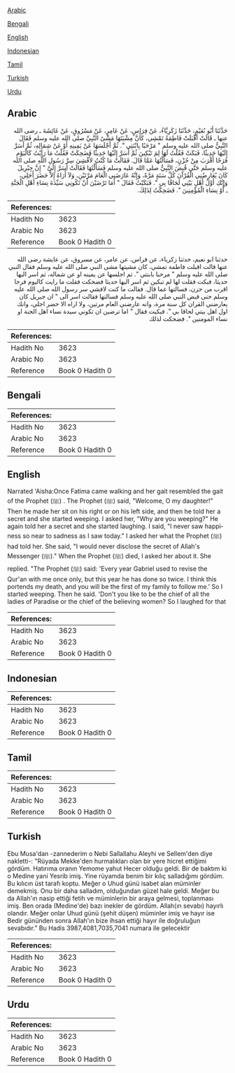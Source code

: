 [Arabic](#arabic)

[Bengali](#bengali)

[English](#english)

[Indonesian](#indonesian)

[Tamil](#tamil)

[Turkish](#turkish)

[Urdu](#urdu)

## Arabic


<div dir="rtl" lang="ar" style={{fontSize:'larger',backgroundColor:'#f8f9fa',padding:20}}>
حَدَّثَنَا أَبُو نُعَيْمٍ، حَدَّثَنَا زَكَرِيَّاءُ، عَنْ فِرَاسٍ، عَنْ عَامِرٍ، عَنْ مَسْرُوقٍ، عَنْ عَائِشَةَ ـ رضى الله عنها ـ قَالَتْ أَقْبَلَتْ فَاطِمَةُ تَمْشِي، كَأَنَّ مِشْيَتَهَا مَشْىُ النَّبِيِّ صلى الله عليه وسلم فَقَالَ النَّبِيُّ صلى الله عليه وسلم ‏"‏ مَرْحَبًا بِابْنَتِي ‏"‏‏.‏ ثُمَّ أَجْلَسَهَا عَنْ يَمِينِهِ أَوْ عَنْ شِمَالِهِ، ثُمَّ أَسَرَّ إِلَيْهَا حَدِيثًا، فَبَكَتْ فَقُلْتُ لَهَا لِمَ تَبْكِينَ ثُمَّ أَسَرَّ إِلَيْهَا حَدِيثًا فَضَحِكَتْ فَقُلْتُ مَا رَأَيْتُ كَالْيَوْمِ فَرَحًا أَقْرَبَ مِنْ حُزْنٍ، فَسَأَلْتُهَا عَمَّا قَالَ‏.‏ فَقَالَتْ مَا كُنْتُ لأُفْشِيَ سِرَّ رَسُولِ اللَّهِ صلى الله عليه وسلم حَتَّى قُبِضَ النَّبِيُّ صلى الله عليه وسلم فَسَأَلْتُهَا فَقَالَتْ أَسَرَّ إِلَىَّ ‏"‏ إِنَّ جِبْرِيلَ كَانَ يُعَارِضُنِي الْقُرْآنَ كُلَّ سَنَةٍ مَرَّةً، وَإِنَّهُ عَارَضَنِي الْعَامَ مَرَّتَيْنِ، وَلاَ أُرَاهُ إِلاَّ حَضَرَ أَجَلِي، وَإِنَّكِ أَوَّلُ أَهْلِ بَيْتِي لَحَاقًا بِي ‏"‏‏.‏ فَبَكَيْتُ فَقَالَ ‏"‏ أَمَا تَرْضَيْنَ أَنْ تَكُونِي سَيِّدَةَ نِسَاءِ أَهْلِ الْجَنَّةِ ـ أَوْ نِسَاءِ الْمُؤْمِنِينَ ‏"‏‏.‏ فَضَحِكْتُ لِذَلِكَ‏.‏
</div>
<div style={{backgroundColor:'#f8f9fa',padding:20, marginBottom: 10}}><table> <thead> <tr> <th>References:</th> <th></th> </tr> </thead> <tbody><tr><td>Hadith No</td><td>3623</td></tr><tr><td>Arabic No</td><td>3623</td></tr><tr><td>Reference</td><td>Book 0 Hadith 0</td></tr></tbody></table></div>


<div dir="rtl" lang="ar" style={{fontSize:'larger',backgroundColor:'#f8f9fa',padding:20}}>
حدثنا ابو نعيم، حدثنا زكرياء، عن فراس، عن عامر، عن مسروق، عن عايشة رضى الله عنها قالت اقبلت فاطمة تمشي، كان مشيتها مشى النبي صلى الله عليه وسلم فقال النبي صلى الله عليه وسلم " مرحبا بابنتي ". ثم اجلسها عن يمينه او عن شماله، ثم اسر اليها حديثا، فبكت فقلت لها لم تبكين ثم اسر اليها حديثا فضحكت فقلت ما رايت كاليوم فرحا اقرب من حزن، فسالتها عما قال. فقالت ما كنت لافشي سر رسول الله صلى الله عليه وسلم حتى قبض النبي صلى الله عليه وسلم فسالتها فقالت اسر الى " ان جبريل كان يعارضني القران كل سنة مرة، وانه عارضني العام مرتين، ولا اراه الا حضر اجلي، وانك اول اهل بيتي لحاقا بي ". فبكيت فقال " اما ترضين ان تكوني سيدة نساء اهل الجنة او نساء المومنين ". فضحكت لذلك
</div>
<div style={{backgroundColor:'#f8f9fa',padding:20, marginBottom: 10}}><table> <thead> <tr> <th>References:</th> <th></th> </tr> </thead> <tbody><tr><td>Hadith No</td><td>3623</td></tr><tr><td>Arabic No</td><td>3623</td></tr><tr><td>Reference</td><td>Book 0 Hadith 0</td></tr></tbody></table></div>

## Bengali


<div dir="ltr" lang="bn" style={{fontSize:'larger',backgroundColor:'#f8f9fa',padding:20}}>

</div>
<div style={{backgroundColor:'#f8f9fa',padding:20, marginBottom: 10}}><table> <thead> <tr> <th>References:</th> <th></th> </tr> </thead> <tbody><tr><td>Hadith No</td><td>3623</td></tr><tr><td>Arabic No</td><td>3623</td></tr><tr><td>Reference</td><td>Book 0 Hadith 0</td></tr></tbody></table></div>

## English


<div dir="ltr" lang="en" style={{fontSize:'larger',backgroundColor:'#f8f9fa',padding:20}}>
Narrated 'Aisha:Once Fatima came walking and her gait resembled the gait of the Prophet (ﷺ) . The Prophet (ﷺ) said, "Welcome, O my daughter!" Then he made her sit on his right or on his left side, and then he told her a secret and she started weeping. I asked her, "Why are you weeping?" He again told her a secret and she started laughing. I said, "I never saw happiness so near to sadness as I saw today." I asked her what the Prophet (ﷺ) had told her. She said, "I would never disclose the secret of Allah's Messenger (ﷺ)." When the Prophet (ﷺ) died, I asked her about it. She replied. "The Prophet (ﷺ) said: 'Every year Gabriel used to revise the Qur'an with me once only, but this year he has done so twice. I think this portends my death, and you will be the first of my family to follow me.' So I started weeping. Then he said. 'Don't you like to be the chief of all the ladies of Paradise or the chief of the believing women? So I laughed for that
</div>
<div style={{backgroundColor:'#f8f9fa',padding:20, marginBottom: 10}}><table> <thead> <tr> <th>References:</th> <th></th> </tr> </thead> <tbody><tr><td>Hadith No</td><td>3623</td></tr><tr><td>Arabic No</td><td>3623</td></tr><tr><td>Reference</td><td>Book 0 Hadith 0</td></tr></tbody></table></div>

## Indonesian


<div dir="ltr" lang="id" style={{fontSize:'larger',backgroundColor:'#f8f9fa',padding:20}}>

</div>
<div style={{backgroundColor:'#f8f9fa',padding:20, marginBottom: 10}}><table> <thead> <tr> <th>References:</th> <th></th> </tr> </thead> <tbody><tr><td>Hadith No</td><td>3623</td></tr><tr><td>Arabic No</td><td>3623</td></tr><tr><td>Reference</td><td>Book 0 Hadith 0</td></tr></tbody></table></div>

## Tamil


<div dir="ltr" lang="ta" style={{fontSize:'larger',backgroundColor:'#f8f9fa',padding:20}}>

</div>
<div style={{backgroundColor:'#f8f9fa',padding:20, marginBottom: 10}}><table> <thead> <tr> <th>References:</th> <th></th> </tr> </thead> <tbody><tr><td>Hadith No</td><td>3623</td></tr><tr><td>Arabic No</td><td>3623</td></tr><tr><td>Reference</td><td>Book 0 Hadith 0</td></tr></tbody></table></div>

## Turkish


<div dir="ltr" lang="tr" style={{fontSize:'larger',backgroundColor:'#f8f9fa',padding:20}}>
Ebu Musa'dan -zannederim o Nebi Sallallahu Aleyhi ve Sellem'den diye nakletti-: "Rüyada Mekke'den hurmalıkları olan bir yere hicret ettiğimi gördüm. Hatırıma oranın Yemome yahut Hecer olduğu geldi. Bir de baktım ki o Medine yani Yesrib imiş. Yine rüyamda benim bir kılıç salladığımı gördüm. Bu kılıcın üst tarafı koptu. Meğer o Uhud günü isabet alan müminler demekmiş. Onu bir daha salladım, olduğundan güzel hale geldi. Meğer bu da Allah'ın nasip ettiği fetih ve müminlerin bir araya gelmesi, toplanması imiş. Ben orada (Medine'de) bazı inekler de gördüm. Allah(ın sevabı) hayırlı olandır. Meğer onlar Uhud günü (şehit düşen) müminler imiş ve hayır ise Bedir gününden sonra Allah'ın bize ihsan ettiği hayır ile doğruluğun sevabıdır." Bu Hadis 3987,4081,7035,7041 numara ile gelecektir
</div>
<div style={{backgroundColor:'#f8f9fa',padding:20, marginBottom: 10}}><table> <thead> <tr> <th>References:</th> <th></th> </tr> </thead> <tbody><tr><td>Hadith No</td><td>3623</td></tr><tr><td>Arabic No</td><td>3623</td></tr><tr><td>Reference</td><td>Book 0 Hadith 0</td></tr></tbody></table></div>

## Urdu


<div dir="rtl" lang="ur" style={{fontSize:'larger',backgroundColor:'#f8f9fa',padding:20}}>

</div>
<div style={{backgroundColor:'#f8f9fa',padding:20, marginBottom: 10}}><table> <thead> <tr> <th>References:</th> <th></th> </tr> </thead> <tbody><tr><td>Hadith No</td><td>3623</td></tr><tr><td>Arabic No</td><td>3623</td></tr><tr><td>Reference</td><td>Book 0 Hadith 0</td></tr></tbody></table></div>